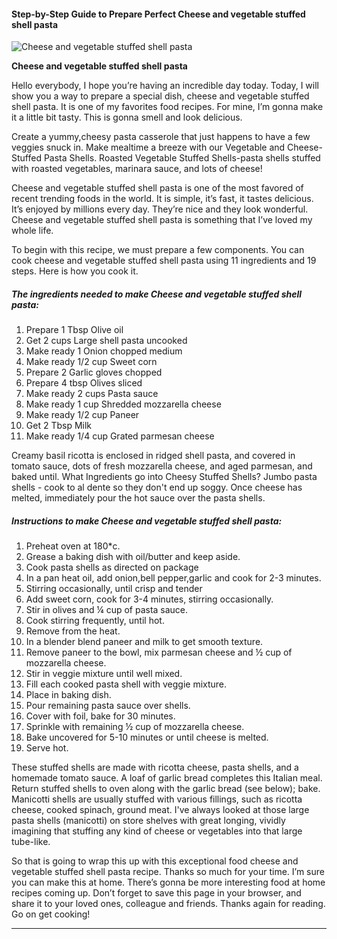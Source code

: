             

#### Step-by-Step Guide to Prepare Perfect Cheese and vegetable stuffed shell pasta

![Cheese and vegetable stuffed shell pasta](https://img-global.cpcdn.com/recipes/2a9bbc4f81df6559/751x532cq70/cheese-and-vegetable-stuffed-shell-pasta-recipe-main-photo.jpg)

**Cheese and vegetable stuffed shell pasta**

Hello everybody, I hope you’re having an incredible day today. Today, I will show you a way to prepare a special dish, cheese and vegetable stuffed shell pasta. It is one of my favorites food recipes. For mine, I’m gonna make it a little bit tasty. This is gonna smell and look delicious.

Create a yummy,cheesy pasta casserole that just happens to have a few veggies snuck in. Make mealtime a breeze with our Vegetable and Cheese-Stuffed Pasta Shells. Roasted Vegetable Stuffed Shells-pasta shells stuffed with roasted vegetables, marinara sauce, and lots of cheese!

Cheese and vegetable stuffed shell pasta is one of the most favored of recent trending foods in the world. It is simple, it’s fast, it tastes delicious. It’s enjoyed by millions every day. They’re nice and they look wonderful. Cheese and vegetable stuffed shell pasta is something that I’ve loved my whole life.

To begin with this recipe, we must prepare a few components. You can cook cheese and vegetable stuffed shell pasta using 11 ingredients and 19 steps. Here is how you cook it.

##### The ingredients needed to make Cheese and vegetable stuffed shell pasta:

1.  Prepare 1 Tbsp Olive oil
2.  Get 2 cups Large shell pasta uncooked
3.  Make ready 1 Onion chopped medium
4.  Make ready 1/2 cup Sweet corn
5.  Prepare 2 Garlic gloves chopped
6.  Prepare 4 tbsp Olives sliced
7.  Make ready 2 cups Pasta sauce
8.  Make ready 1 cup Shredded mozzarella cheese
9.  Make ready 1/2 cup Paneer
10.  Get 2 Tbsp Milk
11.  Make ready 1/4 cup Grated parmesan cheese

Creamy basil ricotta is enclosed in ridged shell pasta, and covered in tomato sauce, dots of fresh mozzarella cheese, and aged parmesan, and baked until. What Ingredients go into Cheesy Stuffed Shells? Jumbo pasta shells - cook to al dente so they don't end up soggy. Once cheese has melted, immediately pour the hot sauce over the pasta shells.

##### Instructions to make Cheese and vegetable stuffed shell pasta:

1.  Preheat oven at 180\*c.
2.  Grease a baking dish with oil/butter and keep aside.
3.  Cook pasta shells as directed on package
4.  In a pan heat oil, add onion,bell pepper,garlic and cook for 2-3 minutes.
5.  Stirring occasionally, until crisp and tender
6.  Add sweet corn, cook for 3-4 minutes, stirring occasionally.
7.  Stir in olives and ¼ cup of pasta sauce.
8.  Cook stirring frequently, until hot.
9.  Remove from the heat.
10.  In a blender blend paneer and milk to get smooth texture.
11.  Remove paneer to the bowl, mix parmesan cheese and ½ cup of mozzarella cheese.
12.  Stir in veggie mixture until well mixed.
13.  Fill each cooked pasta shell with veggie mixture.
14.  Place in baking dish.
15.  Pour remaining pasta sauce over shells.
16.  Cover with foil, bake for 30 minutes.
17.  Sprinkle with remaining ½ cup of mozzarella cheese.
18.  Bake uncovered for 5-10 minutes or until cheese is melted.
19.  Serve hot.

These stuffed shells are made with ricotta cheese, pasta shells, and a homemade tomato sauce. A loaf of garlic bread completes this Italian meal. Return stuffed shells to oven along with the garlic bread (see below); bake. Manicotti shells are usually stuffed with various fillings, such as ricotta cheese, cooked spinach, ground meat. I've always looked at those large pasta shells (manicotti) on store shelves with great longing, vividly imagining that stuffing any kind of cheese or vegetables into that large tube-like.

So that is going to wrap this up with this exceptional food cheese and vegetable stuffed shell pasta recipe. Thanks so much for your time. I’m sure you can make this at home. There’s gonna be more interesting food at home recipes coming up. Don’t forget to save this page in your browser, and share it to your loved ones, colleague and friends. Thanks again for reading. Go on get cooking!

* * *